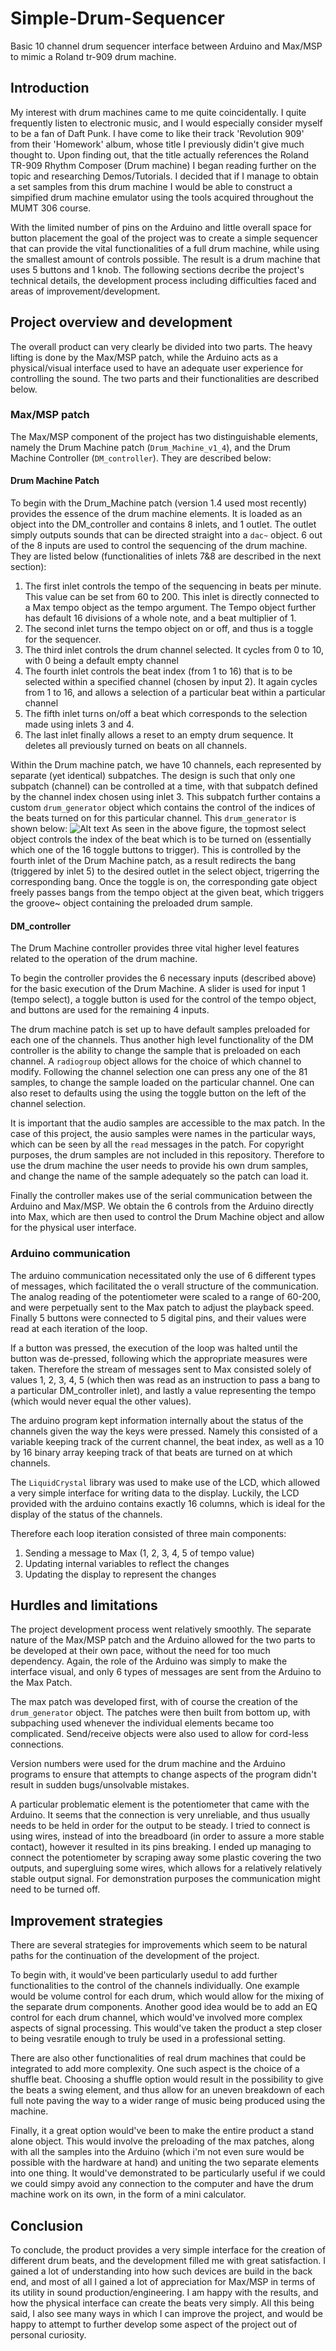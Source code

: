 # Simple-Drum-Sequencer
Basic 10 channel drum sequencer interface between Arduino and Max/MSP to mimic a Roland tr-909 drum machine.

## Introduction
My interest with drum machines came to me quite coincidentally. I quite frequently listen to electronic music, and I would especially consider myself to be a fan of Daft Punk. I have come to like their track 'Revolution 909' from their 'Homework' album, whose title I previously didin't give much thought to. Upon finding out, that the title actually references the Roland TR-909 Rhythm Composer (Drum machine) I began reading further on the topic and researching Demos/Tutorials. I decided that if I manage to obtain a set samples from this drum machine I would be able to construct a simpified drum machine emulator using the tools acquired throughout the MUMT 306 course.

With the limited number of pins on the Arduino and little overall space for button placement the goal of the project was to create a simple sequencer that can provide the vital functionalities of a full drum machine, while using the smallest amount of controls possible. The result is a drum machine that uses 5 buttons and 1 knob. The following sections decribe the project's technical details, the development process including difficulties faced and areas of improvement/development.

## Project overview and development

The overall product can very clearly be divided into two parts. The heavy lifting is done by the Max/MSP patch, while the Arduino acts as a physical/visual interface used to have an adequate user experience for controlling the sound. The two parts and their functionalities are described below.

### Max/MSP patch
The Max/MSP component of the project has two distinguishable elements, namely the Drum Machine patch (`Drum_Machine_v1_4`), and the Drum Machine Controller (`DM_controller`). They are described below:

#### Drum Machine Patch
To begin with the Drum_Machine patch (version 1.4 used most recently) provides the essence of the drum machine elements. It is loaded as an object into the DM_controller and contains 8 inlets, and 1 outlet. The outlet simply outputs sounds that can be directed straight into a `dac~` object. 6 out of the 8 inputs are used to control the sequencing of the drum machine. They are listed below (functionalities of inlets 7&8 are described in the next section):
1. The first inlet controls the tempo of the sequencing in beats per minute. This value can be set from 60 to 200.  This inlet is directly connected to a Max tempo object as the tempo argument. The Tempo object further has default 16 divisions of a whole note, and a beat multiplier of 1. 
1. The second inlet turns the tempo object on or off, and thus is a toggle for the sequencer. 
1. The third inlet controls the drum channel selected. It cycles from 0 to 10, with 0 being a default empty channel
1. The fourth inlet controls the beat index (from 1 to 16) that is to be selected within a specified channel (chosen by input 2). It again cycles from 1 to 16, and allows a selection of a particular beat within a particular channel
1. The fifth inlet turns on/off a beat which corresponds to the selection made using inlets 3 and 4. 
1. The last inlet finally allows a reset to an empty drum sequence. It deletes all previously turned on beats on all channels.

Within the Drum machine patch, we have 10 channels, each represented by separate (yet identical) subpatches. The design is such that only one subpatch (channel) can be controlled at a time, with that subpatch defined by the channel index chosen using inlet 3. This subpatch further contains a custom `drum_generator` object which contains the control of the indices of the beats turned on for this particular channel. This `drum_generator` is shown below:
![Alt text](images/drum_generator.png?raw=true "Title")
As seen in the above figure, the topmost select object controls the index of the beat which is to be turned on (essentially which one of the 16 toggle buttons to trigger). This is controlled by the fourth inlet of the Drum Machine patch, as a result redirects the bang (triggered by inlet 5) to the desired outlet in the select object, trigerring the corresponding bang. Once the toggle is on, the corresponding gate object freely passes bangs from the tempo object at the given beat, which triggers the groove~ object containing the preloaded drum sample.

#### DM_controller

The Drum Machine controller provides three vital higher level features related to the operation of the drum machine. 

To begin the controller provides the 6 necessary inputs (described above) for the basic execution of the Drum Machine. A slider is used for input 1 (tempo select), a toggle button is used for the control of the tempo object, and buttons are used for the remaining 4 inputs. 

The drum machine patch is set up to have default samples preloaded for each one of the channels. Thus another high level functionality of the DM controller is the ability to change the sample that is preloaded on each channel.  A `radiogroup` object allows for the choice of which channel to modify. Following the channel selection one can press any one of the 81 samples, to change the sample loaded on the particular channel. One can also reset to defaults using the using the toggle button on the left of the channel selection. 

It is important that the audio samples are accessible to the max patch. In the case of this project, the ausio samples were names in the particular ways, which can be seen by all the `read` messages in the patch. For copyright purposes, the drum samples are not included in this repository. Therefore to use the drum machine the user needs to provide his own drum samples, and change the name of the sample adequately so the patch can load it. 

Finally the controller makes use of the serial communication between the Arduino and Max/MSP. We obtain the 6 controls from the Arduino directly into Max, which are then used to control the Drum Machine object and allow for the physical user interface. 

### Arduino communication

The arduino communication necessitated only the use of 6 different types of messages, which facilitated the o verall structure of the communication. The analog reading of the potentiometer were scaled to a range of 60-200, and were perpetually sent to the Max patch to adjust the playback speed. Finally 5 buttons were connected to 5 digital pins, and their values were read at each iteration of the loop. 

If a button was pressed, the execution of the loop was halted until the button was de-pressed, following which the appropriate measures were taken. Therefore the stream of messages sent to Max consisted solely of values 1, 2, 3, 4, 5 (which then was read as an instruction to pass a bang to a particular DM_controller inlet), and lastly a value representing the tempo (which would never equal the other values).

The arduino program kept information internally about the status of the channels given the way the keys were pressed. Namely this consisted of a variable keeping track of the current channel, the beat index, as well as a 10 by 16 binary array keeping track of that beats are turned on at which channels. 

The `LiquidCrystal` library was used to make use of the LCD, which allowed a very simple interface for writing data to the display. Luckily, the LCD provided with the arduino contains exactly 16 columns, which is ideal for the display of the status of the channels. 

Therefore each loop iteration consisted of three main components:
1. Sending a message to Max (1, 2, 3, 4, 5 of tempo value)
2. Updating internal variables to reflect the changes
3. Updating the display to represent the changes

## Hurdles and limitations
The project development process went relatively smoothly. The separate nature of the Max/MSP patch and the Arduino allowed for the two parts to be developed at their own pace, without the need for too much dependency. Again, the role of the Arduino was simply to make the interface visual, and only 6 types of messages are sent from the Arduino to the Max Patch. 

The max patch was developed first, with of course the creation of the `drum_generator` object. The patches were then built from bottom up, with subpaching used whenever the individual elements became too complicated. Send/receive objects were also used to allow for cord-less connections. 

Version numbers were used for the drum machine and the Arduino programs to ensure that attempts to change aspects of the program didn't result in sudden bugs/unsolvable mistakes. 

A particular problematic element is the potentiometer that came with the Arduino. It seems that the connection is very unreliable, and thus usually needs to be held in order for the output to be steady. I tried to connect is using wires, instead of into the breadboard (in order to assure a more stable contact), however it resulted in its pins breaking. I ended up managing to connect the potentiometer by scraping away some plastic covering the two outputs, and supergluing some wires, which allows for a relatively relatively stable output signal. For demonstration purposes the communication might need to be turned off. 

## Improvement strategies
There are several strategies for improvements which seem to be natural paths for the continuation of the development of the project. 

To begin with, it would've been particularly usedul to add further functionalities to the control of the channels individually. One example would be volume control for each drum, which would allow for the mixing of the separate drum components. Another good idea would be to add an EQ control for each drum channel, which would've involved more complex aspects of signal processing. This would've taken the product a step closer to being vesratile enough to truly be used in a professional setting.


There are also other functionalities of real drum machines that could be integrated to add more complexity. One such aspect is the choice of a shuffle beat. Choosing a shuffle option would result in the possibility to give the beats a swing element, and thus allow for an uneven breakdown of each full note paving the way to a wider range of music being produced using the machine.

Finally, it a great option would've been to make the entire product a stand alone object. This would involve the preloading of the max patches, along with all the samples into the Arduino (which i'm not even sure would be possible with the hardware at hand) and uniting the two separate elements into one thing. It would've demonstrated to be particularly useful if we could we could simpy avoid any connection to the computer and have the drum machine work on its own, in the form of a mini calculator. 

## Conclusion
To conclude, the product provides a very simple interface for the creation of different drum beats, and the development filled me with great satisfaction. I gained a lot of understanding into how such devices are build in the back end, and most of all I gained a lot of appreciation for Max/MSP in terms of its utility in sound production/engineering. I am happy with the results, and how the physical interface can create the beats very simply. All this being said, I also see many ways in which I can improve the project, and would be happy to attempt to further develop some aspect of the project out of personal curiosity. 




